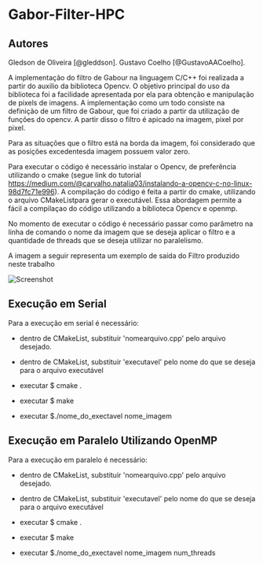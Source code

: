 # Gabor-Filter-HPC

## Autores 

Gledson de Oliveira [@gleddson].
Gustavo Coelho [@GustavoAACoelho].

A implementação do filtro de Gabour na linguagem C/C++ foi realizada a partir do auxilio da biblioteca Opencv. O objetivo principal do uso da biblioteca foi a facilidade apresentada por ela para obtenção e manipulação de pixels de imagens. A implementação como um todo consiste na definição de um filtro de Gabour, que foi criado a partir da utilização de funções do opencv. A partir disso o filtro é apicado na imagem, pixel por pixel. 

Para as situações que o filtro está na borda da imagem, foi considerado que as posições excedentesda imagem possuem valor zero.


Para executar o código é necessário instalar o Opencv, de preferência utilizando o cmake (segue link do tutorial https://medium.com/@carvalho.natalia03/instalando-a-opencv-c-no-linux-98d7fc71e996). A compilação do código é feita a partir do cmake, utilizando o arquivo CMakeListpara gerar o executável. Essa abordagem permite a fácil a compilaçao do código utilizando a biblioteca Opencv e openmp.

No momento de executar o código é necessário passar como parâmetro na linha de comando o nome da imagem que se deseja aplicar o filtro e a quantidade de threads que se deseja utilizar no paralelismo.

A imagem a seguir representa um exemplo de saída do Filtro produzido neste trabalho

![Screenshot](Saída_Filtro_de_Gabor.png)


## Execução em Serial

Para a execução em serial é necessário:

* dentro de CMakeList, substituir 'nomearquivo.cpp' pelo arquivo desejado.
* dentro de CMakeList, substituir 'executavel' pelo nome do que se deseja para o arquivo executável

* executar $ cmake .
* executar $ make
* executar $./nome_do_exectavel nome_imagem

## Execução em Paralelo Utilizando OpenMP

Para a execução em paralelo é necessário:

* dentro de CMakeList, substituir 'nomearquivo.cpp' pelo arquivo desejado.
* dentro de CMakeList, substituir 'executavel' pelo nome do que se deseja para o arquivo executável

* executar $ cmake .
* executar $ make
* executar $./nome_do_exectavel nome_imagem num_threads
